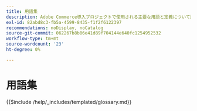 ```yaml
---
title: 用語集
description: Adobe Commerce導入プロジェクトで使用される主要な用語と定義について説明します。 開発者、マーチャント、技術チームにとって不可欠な語彙を確認します。
exl-id: 82abd8c3-fb5a-4599-8435-f1f2f6122397
recommendations: noDisplay, noCatalog
source-git-commit: 062267b8b06e41d89f704144e640fc1254952532
workflow-type: tm+mt
source-wordcount: '23'
ht-degree: 0%

---
```



# 用語集

{{$include /help/_includes/templated/glossary.md}}

<!-- Last updated from includes: 2025-09-12 10:58:44 -->
